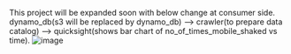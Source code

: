 This project will be expanded soon with below change at consumer side.</br>
dynamo_db(s3 will be replaced by dynamo_db) --> crawler(to prepare data catalog) --> quicksight(shows bar chart of no_of_times_mobile_shaked vs time). 
![image](https://github.com/user-attachments/assets/57d62963-9cd4-4d1a-ab1a-1b57de096c28)



